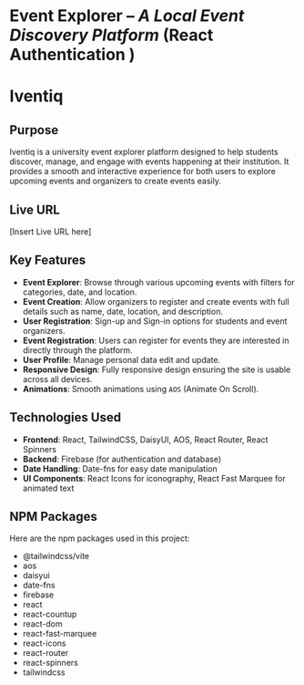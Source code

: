 # Event Explorer – *A Local Event Discovery Platform*  (React Authentication )

# Iventiq

## Purpose

Iventiq is a university event explorer platform designed to help students discover, manage, and engage with events happening at their institution. It provides a smooth and interactive experience for both users to explore upcoming events and organizers to create events easily.

## Live URL

[Insert Live URL here]

## Key Features

* **Event Explorer**: Browse through various upcoming events with filters for categories, date, and location.
* **Event Creation**: Allow organizers to register and create events with full details such as name, date, location, and description.
* **User Registration**: Sign-up and Sign-in options for students and event organizers.
* **Event Registration**: Users can register for events they are interested in directly through the platform.
* **User Profile**: Manage personal data edit and update.
* **Responsive Design**: Fully responsive design ensuring the site is usable across all devices.
* **Animations**: Smooth animations using `AOS` (Animate On Scroll).

## Technologies Used

* **Frontend**: React, TailwindCSS, DaisyUI, AOS, React Router, React Spinners
* **Backend**: Firebase (for authentication and database)
* **Date Handling**: Date-fns for easy date manipulation
* **UI Components**: React Icons for iconography, React Fast Marquee for animated text

## NPM Packages

Here are the npm packages used in this project:

- @tailwindcss/vite
- aos
- daisyui
- date-fns
- firebase
- react
- react-countup
- react-dom
- react-fast-marquee
- react-icons
- react-router
- react-spinners
- tailwindcss
